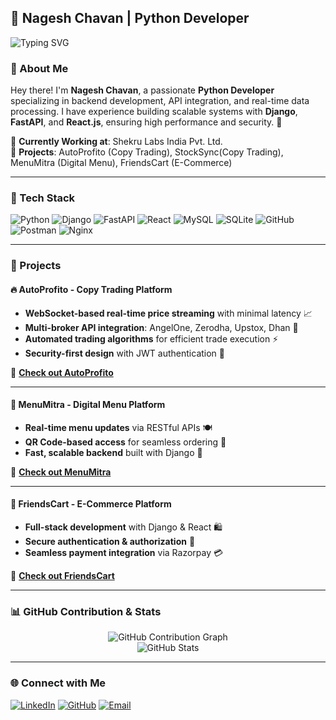 ## 🚀 Nagesh Chavan | Python Developer  

![Typing SVG](https://readme-typing-svg.herokuapp.com?font=Fira+Code&weight=600&size=22&pause=1000&color=00B2FF&vCenter=true&width=600&lines=Skilled+Python+Developer;Backend+%7C+Frontend+%7C+API+%7C+Security;Building+Scalable+Web+Applications;Optimizing+Backend+Performance+%F0%9F%94%A5)

### 🌟 About Me
Hey there! I'm **Nagesh Chavan**, a passionate **Python Developer** specializing in backend development, API integration, and real-time data processing. I have experience building scalable systems with **Django**, **FastAPI**, and **React.js**, ensuring high performance and security. 🚀

🔹 **Currently Working at**: Shekru Labs India Pvt. Ltd.<br>
🔹 **Projects**: AutoProfito (Copy Trading), StockSync(Copy Trading), MenuMitra (Digital Menu), FriendsCart (E-Commerce)

---

### 🔧 Tech Stack

![Python](https://img.shields.io/badge/Python-3776AB?style=for-the-badge&logo=python&logoColor=white)
![Django](https://img.shields.io/badge/Django-092E20?style=for-the-badge&logo=django&logoColor=white)
![FastAPI](https://img.shields.io/badge/FastAPI-009688?style=for-the-badge&logo=fastapi&logoColor=white)
![React](https://img.shields.io/badge/React-20232A?style=for-the-badge&logo=react&logoColor=61DAFB)
![MySQL](https://img.shields.io/badge/MySQL-4479A1?style=for-the-badge&logo=mysql&logoColor=white)
![SQLite](https://img.shields.io/badge/SQLite-003B57?style=for-the-badge&logo=sqlite&logoColor=white)
![GitHub](https://img.shields.io/badge/GitHub-181717?style=for-the-badge&logo=github&logoColor=white)
![Postman](https://img.shields.io/badge/Postman-FF6C37?style=for-the-badge&logo=postman&logoColor=white)
![Nginx](https://img.shields.io/badge/Nginx-009639?style=for-the-badge&logo=nginx&logoColor=white)

---

### 📌 Projects

#### 🔥 AutoProfito - Copy Trading Platform
- **WebSocket-based real-time price streaming** with minimal latency 📈
- **Multi-broker API integration**: AngelOne, Zerodha, Upstox, Dhan 🏦
- **Automated trading algorithms** for efficient trade execution ⚡
- **Security-first design** with JWT authentication 🔐

🚀 **[Check out AutoProfito](#)**

---

#### 📱 MenuMitra - Digital Menu Platform
- **Real-time menu updates** via RESTful APIs 🍽️
- **QR Code-based access** for seamless ordering 📲
- **Fast, scalable backend** built with Django 💾

🚀 **[Check out MenuMitra](#)**

---

#### 🛒 FriendsCart - E-Commerce Platform
- **Full-stack development** with Django & React 🛍️
- **Secure authentication & authorization** 🔐
- **Seamless payment integration** via Razorpay 💳

🚀 **[Check out FriendsCart](#)**

---

### 📊 GitHub Contribution & Stats

<div align="center">
  <img src="https://github-readme-activity-graph.vercel.app/graph?username=nagesh882&theme=react-dark&hide_border=true&area=true" alt="GitHub Contribution Graph" />
</div>

<div align="center">
  <img src="https://github-readme-stats.vercel.app/api?username=nagesh882&show_icons=true&theme=dark&bg_color=000000&title_color=ffffff&icon_color=ffffff&text_color=ffffff&border_color=30363d&count_private=true" alt="GitHub Stats" />
</div>

---

### 🌐 Connect with Me

[![LinkedIn](https://img.shields.io/badge/LinkedIn-0A66C2?style=for-the-badge&logo=linkedin&logoColor=white)](http://www.linkedin.com/in/nagesh-chavan-878b742b7)
[![GitHub](https://img.shields.io/badge/GitHub-181717?style=for-the-badge&logo=github&logoColor=white)](https://github.com/nagesh882)
[![Email](https://img.shields.io/badge/Email-D14836?style=for-the-badge&logo=gmail&logoColor=white)](mailto:nageshchavan0802@gmail.com)
